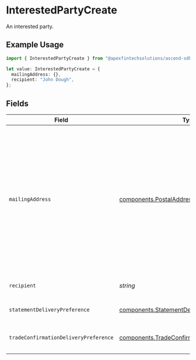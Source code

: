 # InterestedPartyCreate

An interested party.

## Example Usage

```typescript
import { InterestedPartyCreate } from "@apexfintechsolutions/ascend-sdk/models/components";

let value: InterestedPartyCreate = {
  mailingAddress: {},
  recipient: "John Dough",
};
```

## Fields

| Field                                                                                                                                                                                                                                                                                                                                                                                                                                                                                                                                                                                                                                                                                                                                                            | Type                                                                                                                                                                                                                                                                                                                                                                                                                                                                                                                                                                                                                                                                                                                                                             | Required                                                                                                                                                                                                                                                                                                                                                                                                                                                                                                                                                                                                                                                                                                                                                         | Description                                                                                                                                                                                                                                                                                                                                                                                                                                                                                                                                                                                                                                                                                                                                                      | Example                                                                                                                                                                                                                                                                                                                                                                                                                                                                                                                                                                                                                                                                                                                                                          |
| ---------------------------------------------------------------------------------------------------------------------------------------------------------------------------------------------------------------------------------------------------------------------------------------------------------------------------------------------------------------------------------------------------------------------------------------------------------------------------------------------------------------------------------------------------------------------------------------------------------------------------------------------------------------------------------------------------------------------------------------------------------------- | ---------------------------------------------------------------------------------------------------------------------------------------------------------------------------------------------------------------------------------------------------------------------------------------------------------------------------------------------------------------------------------------------------------------------------------------------------------------------------------------------------------------------------------------------------------------------------------------------------------------------------------------------------------------------------------------------------------------------------------------------------------------- | ---------------------------------------------------------------------------------------------------------------------------------------------------------------------------------------------------------------------------------------------------------------------------------------------------------------------------------------------------------------------------------------------------------------------------------------------------------------------------------------------------------------------------------------------------------------------------------------------------------------------------------------------------------------------------------------------------------------------------------------------------------------- | ---------------------------------------------------------------------------------------------------------------------------------------------------------------------------------------------------------------------------------------------------------------------------------------------------------------------------------------------------------------------------------------------------------------------------------------------------------------------------------------------------------------------------------------------------------------------------------------------------------------------------------------------------------------------------------------------------------------------------------------------------------------- | ---------------------------------------------------------------------------------------------------------------------------------------------------------------------------------------------------------------------------------------------------------------------------------------------------------------------------------------------------------------------------------------------------------------------------------------------------------------------------------------------------------------------------------------------------------------------------------------------------------------------------------------------------------------------------------------------------------------------------------------------------------------- |
| `mailingAddress`                                                                                                                                                                                                                                                                                                                                                                                                                                                                                                                                                                                                                                                                                                                                                 | [components.PostalAddressCreate](../../models/components/postaladdresscreate.md)                                                                                                                                                                                                                                                                                                                                                                                                                                                                                                                                                                                                                                                                                 | :heavy_check_mark:                                                                                                                                                                                                                                                                                                                                                                                                                                                                                                                                                                                                                                                                                                                                               | Represents a postal address, e.g. for postal delivery or payments addresses. Given a postal address, a postal service can deliver items to a premise, P.O. Box or similar. It is not intended to model geographical locations (roads, towns, mountains).<br/><br/> In typical usage an address would be created via user input or from importing existing data, depending on the type of process.<br/><br/> Advice on address input / editing: - Use an i18n-ready address widget such as  https://github.com/google/libaddressinput) - Users should not be presented with UI elements for input or editing of  fields outside countries where that field is used.<br/><br/> For more guidance on how to use this schema, please see: https://support.google.com/business/answer/6397478 |                                                                                                                                                                                                                                                                                                                                                                                                                                                                                                                                                                                                                                                                                                                                                                  |
| `recipient`                                                                                                                                                                                                                                                                                                                                                                                                                                                                                                                                                                                                                                                                                                                                                      | *string*                                                                                                                                                                                                                                                                                                                                                                                                                                                                                                                                                                                                                                                                                                                                                         | :heavy_check_mark:                                                                                                                                                                                                                                                                                                                                                                                                                                                                                                                                                                                                                                                                                                                                               | The sending address name for mailings to Interested Parties The name of an Interested Party; Used for envelope/communication addressing                                                                                                                                                                                                                                                                                                                                                                                                                                                                                                                                                                                                                          | John Dough                                                                                                                                                                                                                                                                                                                                                                                                                                                                                                                                                                                                                                                                                                                                                       |
| `statementDeliveryPreference`                                                                                                                                                                                                                                                                                                                                                                                                                                                                                                                                                                                                                                                                                                                                    | [components.StatementDeliveryPreference](../../models/components/statementdeliverypreference.md)                                                                                                                                                                                                                                                                                                                                                                                                                                                                                                                                                                                                                                                                 | :heavy_minus_sign:                                                                                                                                                                                                                                                                                                                                                                                                                                                                                                                                                                                                                                                                                                                                               | Delivery method instruction for account statements for a given Interested Party; Can be `DIGITAL`, `PHYSICAL`, `SUPPRESS`; Defaults to `PHYSICAL` on party creation                                                                                                                                                                                                                                                                                                                                                                                                                                                                                                                                                                                              | DIGITAL                                                                                                                                                                                                                                                                                                                                                                                                                                                                                                                                                                                                                                                                                                                                                          |
| `tradeConfirmationDeliveryPreference`                                                                                                                                                                                                                                                                                                                                                                                                                                                                                                                                                                                                                                                                                                                            | [components.TradeConfirmationDeliveryPreference](../../models/components/tradeconfirmationdeliverypreference.md)                                                                                                                                                                                                                                                                                                                                                                                                                                                                                                                                                                                                                                                 | :heavy_minus_sign:                                                                                                                                                                                                                                                                                                                                                                                                                                                                                                                                                                                                                                                                                                                                               | Delivery method instruction for trade confirmations for a given Interested Party record; Can be `DIGITAL`, `PHYSICAL`, `SUPPRESS`; Defaults to `PHYSICAL` on party creation                                                                                                                                                                                                                                                                                                                                                                                                                                                                                                                                                                                      | DIGITAL                                                                                                                                                                                                                                                                                                                                                                                                                                                                                                                                                                                                                                                                                                                                                          |